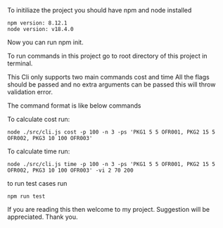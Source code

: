 To initiliaze the project you should have npm and node installed

```
npm version: 8.12.1
node version: v18.4.0
```
Now you can run npm init.

To run commands in this project go to root directory of this project in terminal.

This Cli only supports two main commands cost and time
All the flags should be passed and no extra arguments can be passed this will throw validation error.

The command format is like below commands

To calculate cost run:
```
node ./src/cli.js cost -p 100 -n 3 -ps 'PKG1 5 5 OFR001, PKG2 15 5 OFR002, PKG3 10 100 OFR003'

```

To calculate time run:
```
node ./src/cli.js time -p 100 -n 3 -ps 'PKG1 5 5 OFR001, PKG2 15 5 OFR002, PKG3 10 100 OFR003' -vi 2 70 200
```

to run test cases run 

```
npm run test 

```
If you are reading this then welcome to my project. Suggestion will be appreciated.
Thank you.